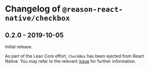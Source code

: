 # Changelog of `@reason-react-native/checkbox`

## 0.2.0 - 2019-10-05

Initial release.

As part of the Lean Core effort, `CheckBox` has been ejected from React Native.
You may refer to the relevant
[issue](https://github.com/facebook/react-native/issues/23313) for further
information.
